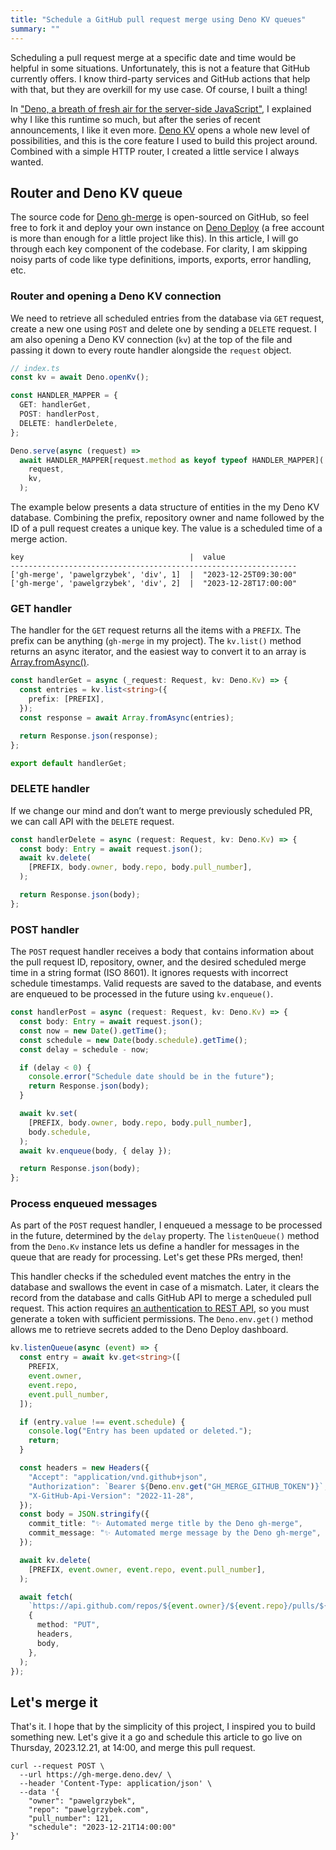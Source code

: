 ```yaml
---
title: "Schedule a GitHub pull request merge using Deno KV queues"
summary: ""
---
```


Scheduling a pull request merge at a specific date and time would be helpful in
some situations. Unfortunately, this is not a feature that GitHub currently
offers. I know third-party services and GitHub actions that help with that, but
they are overkill for my use case. Of course, I built a thing!

In
["Deno, a breath of fresh air for the server-side JavaScript"](/deno-a-breath-of-fresh-air-for-the-server-side-javascript/),
I explained why I like this runtime so much, but after the series of recent
announcements, I like it even more. [Deno KV](https://deno.com/kv) opens a whole
new level of possibilities, and this is the core feature I used to build this
project around. Combined with a simple HTTP router, I created a little service I
always wanted.

## Router and Deno KV queue

The source code for
[Deno gh-merge](https://github.com/pawelgrzybek/deno-gh-merge) is open-sourced
on GitHub, so feel free to fork it and deploy your own instance on
[Deno Deploy](https://deno.com/deploy) (a free account is more than enough for a
little project like this). In this article, I will go through each key component
of the codebase. For clarity, I am skipping noisy parts of code like type
definitions, imports, exports, error handling, etc.

### Router and opening a Deno KV connection

We need to retrieve all scheduled entries from the database via `GET` request,
create a new one using `POST` and delete one by sending a `DELETE` request. I am
also opening a Deno KV connection (`kv`) at the top of the file and passing it
down to every route handler alongside the `request` object.

```ts
// index.ts
const kv = await Deno.openKv();

const HANDLER_MAPPER = {
  GET: handlerGet,
  POST: handlerPost,
  DELETE: handlerDelete,
};

Deno.serve(async (request) =>
  await HANDLER_MAPPER[request.method as keyof typeof HANDLER_MAPPER](
    request,
    kv,
  );
```

The example below presents a data structure of entities in the my Deno KV
database. Combining the prefix, repository owner and name followed by the ID of
a pull request creates a unique key. The value is a scheduled time of a merge
action.

```
key                                     |  value
----------------------------------------------------------------
['gh-merge', 'pawelgrzybek', 'div', 1]  |  "2023-12-25T09:30:00"
['gh-merge', 'pawelgrzybek', 'div', 2]  |  "2023-12-28T17:00:00"
```

### GET handler

The handler for the `GET` request returns all the items with a `PREFIX`. The
prefix can be anything (`gh-merge` in my project). The `kv.list()` method
returns an async iterator, and the easiest way to convert it to an array is
[Array.fromAsync()](https://tc39.es/proposal-array-from-async/#sec-array.fromAsync).

```ts
const handlerGet = async (_request: Request, kv: Deno.Kv) => {
  const entries = kv.list<string>({
    prefix: [PREFIX],
  });
  const response = await Array.fromAsync(entries);

  return Response.json(response);
};

export default handlerGet;
```

### DELETE handler

If we change our mind and don’t want to merge previously scheduled PR, we can
call API with the `DELETE` request.

```ts
const handlerDelete = async (request: Request, kv: Deno.Kv) => {
  const body: Entry = await request.json();
  await kv.delete(
    [PREFIX, body.owner, body.repo, body.pull_number],
  );

  return Response.json(body);
};
```

### POST handler

The `POST` request handler receives a body that contains information about the
pull request ID, repository, owner, and the desired scheduled merge time in a
string format (ISO 8601). It ignores requests with incorrect schedule
timestamps. Valid requests are saved to the database, and events are enqueued to
be processed in the future using `kv.enqueue()`.

```ts
const handlerPost = async (request: Request, kv: Deno.Kv) => {
  const body: Entry = await request.json();
  const now = new Date().getTime();
  const schedule = new Date(body.schedule).getTime();
  const delay = schedule - now;

  if (delay < 0) {
    console.error("Schedule date should be in the future");
    return Response.json(body);
  }

  await kv.set(
    [PREFIX, body.owner, body.repo, body.pull_number],
    body.schedule,
  );
  await kv.enqueue(body, { delay });

  return Response.json(body);
};
```

### Process enqueued messages

As part of the `POST` request handler, I enqueued a message to be processed in
the future, determined by the `delay` property. The `listenQueue()` method from
the `Deno.Kv` instance lets us define a handler for messages in the queue that
are ready for processing. Let's get these PRs merged, then!

This handler checks if the scheduled event matches the entry in the database and
swallows the event in case of a mismatch. Later, it clears the record from the
database and calls GitHub API to merge a scheduled pull request. This action
requires
[an authentication to REST API](https://docs.github.com/en/rest/authentication/authenticating-to-the-rest-api?apiVersion=2022-11-28),
so you must generate a token with sufficient permissions. The `Deno.env.get()`
method allows me to retrieve secrets added to the Deno Deploy dashboard.

```ts
kv.listenQueue(async (event) => {
  const entry = await kv.get<string>([
    PREFIX,
    event.owner,
    event.repo,
    event.pull_number,
  ]);

  if (entry.value !== event.schedule) {
    console.log("Entry has been updated or deleted.");
    return;
  }

  const headers = new Headers({
    "Accept": "application/vnd.github+json",
    "Authorization": `Bearer ${Deno.env.get("GH_MERGE_GITHUB_TOKEN")}`,
    "X-GitHub-Api-Version": "2022-11-28",
  });
  const body = JSON.stringify({
    commit_title: "✨ Automated merge title by the Deno gh-merge",
    commit_message: "✨ Automated merge message by the Deno gh-merge",
  });

  await kv.delete(
    [PREFIX, event.owner, event.repo, event.pull_number],
  );

  await fetch(
    `https://api.github.com/repos/${event.owner}/${event.repo}/pulls/${event.pull_number}/merge`,
    {
      method: "PUT",
      headers,
      body,
    },
  );
});
```

## Let's merge it

That's it. I hope that by the simplicity of this project, I inspired you to
build something new. Let's give it a go and schedule this article to go live on
Thursday, 2023.12.21, at 14:00, and merge this pull request.

```
curl --request POST \
  --url https://gh-merge.deno.dev/ \
  --header 'Content-Type: application/json' \
  --data '{
	"owner": "pawelgrzybek",
	"repo": "pawelgrzybek.com",
	"pull_number": 121,
	"schedule": "2023-12-21T14:00:00"
}'
```
